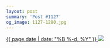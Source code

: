```yaml
---
layout: post
summary: 'Post #1127'
og_image: 1127-1280.jpg
---
```


<p>
 <time>
  <a href="/1127">
   {{ page.date | date: "%B %-d, %Y" }}
  </a>
 </time>
 <a href="/1127">
  <img sizes="(min-width: 700px) 50vw, calc(100vw - 2rem)" src="{{ site.assets_url }}/1127-640.jpg" srcset="{{ site.assets_url }}/1127-320.jpg 320w, {{ site.assets_url }}/1127-640.jpg 640w, {{ site.assets_url }}/1127-960.jpg 960w, {{ site.assets_url }}/1127-1280.jpg 1280w"/>
 </a>
</p>
